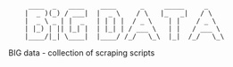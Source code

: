 ```
     ____  _   ____    ____      _     _____     _     
    |  _ )(_) / ___|  |  _ \    / \   |_   _|   / \    
    |  _ \ _ | |  _   | | | |  / _ \    | |    / _ \   
    | |_) | || |_| |  | |_| | / ___ \   | |   / ___ \  
    |____/|_| \____|  |____/ /_/   \_\  |_|  /_/   \_\
```

BIG data - collection of scraping scripts
